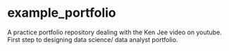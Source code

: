 # example_portfolio
A practice portfolio repository dealing with the Ken Jee video on youtube. First step to designing data science/ data analyst portfolio.
